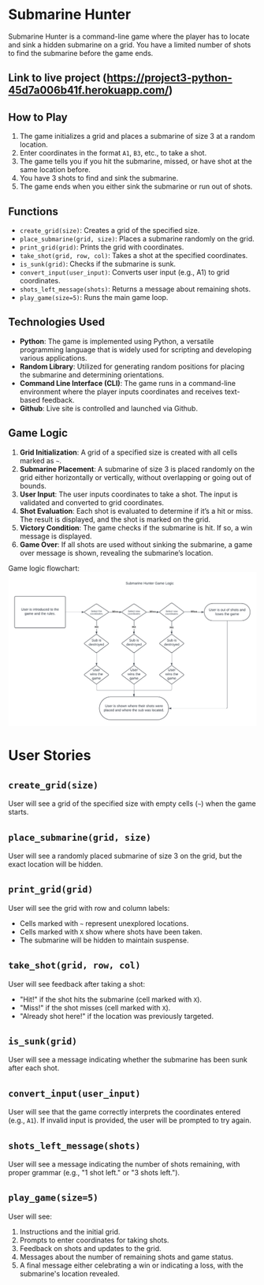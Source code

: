 # Submarine Hunter

Submarine Hunter is a command-line game where the player has to locate and sink a hidden submarine on a grid. You have a limited number of shots to find the submarine before the game ends.

## Link to live project (https://project3-python-45d7a006b41f.herokuapp.com/)

## How to Play

1. The game initializes a grid and places a submarine of size 3 at a random location.
2. Enter coordinates in the format `A1`, `B3`, etc., to take a shot.
3. The game tells you if you hit the submarine, missed, or have shot at the same location before.
4. You have 3 shots to find and sink the submarine.
5. The game ends when you either sink the submarine or run out of shots.

## Functions

- `create_grid(size)`: Creates a grid of the specified size.
- `place_submarine(grid, size)`: Places a submarine randomly on the grid.
- `print_grid(grid)`: Prints the grid with coordinates.
- `take_shot(grid, row, col)`: Takes a shot at the specified coordinates.
- `is_sunk(grid)`: Checks if the submarine is sunk.
- `convert_input(user_input)`: Converts user input (e.g., A1) to grid coordinates.
- `shots_left_message(shots)`: Returns a message about remaining shots.
- `play_game(size=5)`: Runs the main game loop.

## Technologies Used

- **Python**: The game is implemented using Python, a versatile programming language that is widely used for scripting and developing various applications.
- **Random Library**: Utilized for generating random positions for placing the submarine and determining orientations.
- **Command Line Interface (CLI)**: The game runs in a command-line environment where the player inputs coordinates and receives text-based feedback.
- **Github**: Live site is controlled and launched via Github.

## Game Logic

1. **Grid Initialization**: A grid of a specified size is created with all cells marked as `~`.
2. **Submarine Placement**: A submarine of size 3 is placed randomly on the grid either horizontally or vertically, without overlapping or going out of bounds.
3. **User Input**: The user inputs coordinates to take a shot. The input is validated and converted to grid coordinates.
4. **Shot Evaluation**: Each shot is evaluated to determine if it’s a hit or miss. The result is displayed, and the shot is marked on the grid.
5. **Victory Condition**: The game checks if the submarine is  hit. If so, a win message is displayed.
6. **Game Over**: If all shots are used without sinking the submarine, a game over message is shown, revealing the submarine’s location.

Game logic flowchart: 
![alt text](<assets/readmeassets/game logic.png>)

# User Stories

## `create_grid(size)`

User will see a grid of the specified size with empty cells (`~`) when the game starts.

## `place_submarine(grid, size)`

User will see a randomly placed submarine of size 3 on the grid, but the exact location will be hidden.

## `print_grid(grid)`

User will see the grid with row and column labels:
- Cells marked with `~` represent unexplored locations.
- Cells marked with `X` show where shots have been taken.
- The submarine will be hidden to maintain suspense.

## `take_shot(grid, row, col)`

User will see feedback after taking a shot:
- "Hit!" if the shot hits the submarine (cell marked with `X`).
- "Miss!" if the shot misses (cell marked with `X`).
- "Already shot here!" if the location was previously targeted.

## `is_sunk(grid)`

User will see a message indicating whether the submarine has been sunk after each shot.

## `convert_input(user_input)`

User will see that the game correctly interprets the coordinates entered (e.g., `A1`). If invalid input is provided, the user will be prompted to try again.

## `shots_left_message(shots)`

User will see a message indicating the number of shots remaining, with proper grammar (e.g., "1 shot left." or "3 shots left.").

## `play_game(size=5)`

User will see:
1. Instructions and the initial grid.
2. Prompts to enter coordinates for taking shots.
3. Feedback on shots and updates to the grid.
4. Messages about the number of remaining shots and game status.
5. A final message either celebrating a win or indicating a loss, with the submarine's location revealed.
